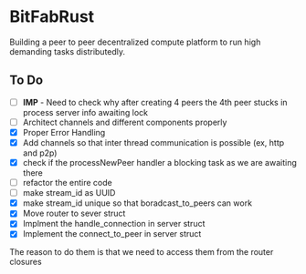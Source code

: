 # BitFabRust
Building a peer to peer decentralized compute platform to run high demanding tasks distributedly.

## To Do
- [ ] **IMP** - Need to check why after creating 4 peers the 4th peer stucks in process server info awaiting lock
- [ ] Architect channels and different components properly
- [x] Proper Error Handling
- [x] Add channels so that inter thread communication is possible (ex, http and p2p)
- [x] check if the processNewPeer handler a blocking task as we are awaiting there
- [ ] refactor the entire code
- [ ] make stream_id as UUID
- [x] make stream_id unique so that boradcast_to_peers can work
- [x] Move router to sever struct
- [x] Implment the handle_connection in server struct
- [x] Implement the connect_to_peer in server struct

The reason to do them is that we need to access them from the router closures
